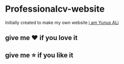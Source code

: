 # Professionalcv-website
Initially created to make my own website [i am Yunus ALi]( https://IAmYunusAli.com)
## give me :heart: if you love it
## give me :star: if you like it

